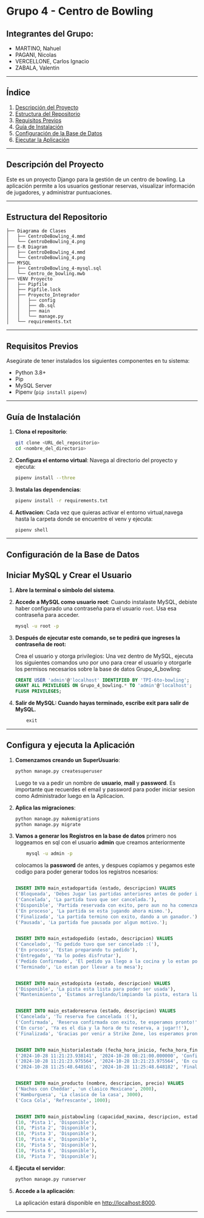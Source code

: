 
# Grupo 4 - Centro de Bowling

## Integrantes del Grupo:
- MARTINO, Nahuel
- PAGANI, Nicolas
- VERCELLONE, Carlos Ignacio
- ZABALA, Valentin

---

## Índice

1. [Descripción del Proyecto](#descripción-del-proyecto)
2. [Estructura del Repositorio](#estructura-del-repositorio)
3. [Requisitos Previos](#requisitos-previos)
4. [Guía de Instalación](#guía-de-instalación)
5. [Configuración de la Base de Datos](#configuración-de-la-base-de-datos)
6. [Ejecutar la Aplicación](#ejecutar-la-aplicación)

---

## Descripción del Proyecto

Este es un proyecto Django para la gestión de un centro de bowling. La aplicación permite a los usuarios gestionar reservas, visualizar información de jugadores, y administrar puntuaciones.

---

## Estructura del Repositorio

```plaintext
├── Diagrama de Clases
│   ├── CentroDeBowling_4.mmd
│   └── CentroDeBowling_4.png
├── E-R Diagram
│   ├── CentroDeBowling_4.mmd
│   └── CentroDeBowling_4.png
├── MYSQL
│   ├── CentroDeBowling_4-mysql.sql
│   └── Centro_de_bowling.mwb
├── VENV Proyecto
│   ├── Pipfile
│   ├── Pipfile.lock
│   ├── Proyecto_Integrador
│   │   ├── config
│   │   ├── db.sql
│   │   ├── main
│   │   └── manage.py
│   └── requirements.txt
```

---

## Requisitos Previos

Asegúrate de tener instalados los siguientes componentes en tu sistema:
- Python 3.8+
- Pip
- MySQL Server
- Pipenv (`pip install pipenv`)

---

## Guía de Instalación

1. **Clona el repositorio**:
   ```bash
   git clone <URL_del_repositorio>
   cd <nombre_del_directorio>
   ```

2. **Configura el entorno virtual**:
   Navega al directorio del proyecto y ejecuta:
   ```bash
   pipenv install --three
   ```

3. **Instala las dependencias**:
   ```bash
   pipenv install -r requirements.txt
   ```
4. **Activacion**: Cada vez que quieras activar el entorno virtual,navega hasta la carpeta donde se encuentre el venv y  ejecuta:
   ```bash
   pipenv shell
   ```


---

## Configuración de la Base de Datos

## Iniciar MySQL y Crear el Usuario

1. **Abre la terminal o símbolo del sistema**.

2. **Accede a MySQL como usuario root**:
   Cuando instalaste MySQL, debiste haber configurado una contraseña para el usuario `root`. Usa esa contraseña para acceder.

   ```bash
   mysql -u root -p
    ```

3. **Después de ejecutar este comando, se te pedirá que ingreses la contraseña de root:**

    Crea el usuario y otorga privilegios: Una vez dentro de MySQL, ejecuta los siguientes comandos uno por uno para crear el usuario y otorgarle los permisos necesarios sobre la base de datos Grupo_4_bowling:

    ```sql
    CREATE USER 'admin'@'localhost' IDENTIFIED BY 'TPI-6to-bowling';
    GRANT ALL PRIVILEGES ON Grupo_4_bowling.* TO 'admin'@'localhost';
    FLUSH PRIVILEGES;
    ```

4. **Salir de MySQL: Cuando hayas terminado, escribe exit para salir de MySQL.**

    ```sql
        exit
    ```


---

## Configura y ejecuta la Aplicación

1. **Comenzamos creando un SuperUsuario**:

   ```bash
   python manage.py createsuperuser
   ```

   Luego te va a pedir un nombre de **usuario**, **mail** y **password**. Es importante que recuerdes el email y password  para poder iniciar sesion como Administrador luego en la Aplicacion.


1. **Aplica las migraciones**:

   ```bash
   python manage.py makemigrations
   python manage.py migrate
   ```

2. **Vamos a generar los Registros en la base de datos**
    primero nos loggeamos en sql con el usuario **admin** que creamos anteriormente

    ```bash
        mysql -u admin -p
    ```

    colocamos la **password** de antes, y despues copiamos y pegamos este codigo para poder generar todos los registros ncesarios:

    ```sql
    
    INSERT INTO main_estadopartida (estado, descripcion) VALUES
    ('Bloqueada', 'Debes Jugar las partidas anteriores antes de poder iniciar esta.'),
    ('Cancelada', 'La partida tuvo que ser cancelada.'),
    ('Disponible', 'Partida reservada con exito, pero aun no ha comenzado.'),
    ('En proceso', 'La partida se esta jugando ahora mismo.'),
    ('Finalizada', 'La partida termino con exito, dando a un ganador.'),
    ('Pausada', 'La partida fue pausada por algun motivo.');

    
    INSERT INTO main_estadopedido (estado, descripcion) VALUES
    ('Cancelado', 'Tu pedido tuvo que ser cancelado :('),
    ('En proceso', 'Estan preparando tu pedido'),
    ('Entregado', 'Ya lo podes disfrutar'),
    ('Pedido Confirmado', 'El pedido ya llego a la cocina y lo estan por preparar.'),
    ('Terminado', 'Lo estan por llevar a tu mesa');

    
    INSERT INTO main_estadopista (estado, descripcion) VALUES
    ('Disponible', 'La pista esta lista para poder ser usada'),
    ('Mantenimiento', 'Estamos arreglando/limpiando la pista, estara lista pronto!');

    
    INSERT INTO main_estadoreserva (estado, descripcion) VALUES
    ('Cancelada', 'Tu reserva fue cancelada :('),
    ('Confirmada', 'Reserva confirmada con exito, te esperamos pronto!'),
    ('En curso', 'Ya es el dia y la hora de tu reserva, a jugar!!'),
    ('Finalizada', 'Gracias por venir a Strike Zone, los esperamos pronto');

    
    INSERT INTO main_historialestado (fecha_hora_inicio, fecha_hora_fin, estado_id, id_reserva_id) VALUES
    ('2024-10-28 11:21:23.938141', '2024-10-28 08:21:00.000000', 'Confirmada', 134),
    ('2024-10-28 11:21:23.975564', '2024-10-28 13:21:23.975564', 'En curso', 134),
    ('2024-10-28 11:25:48.648161', '2024-10-28 11:25:48.648182', 'Finalizada', 134);

    
    INSERT INTO main_producto (nombre, descripcion, precio) VALUES
    ('Nachos con Cheddar', 'un clasico Mexicano', 2000),
    ('Hamburguesa', 'La clasica de la casa', 3000),
    ('Coca Cola', 'Refrescante', 1000);

    
    INSERT INTO main_pistabowling (capacidad_maxima, descripcion, estado_id) VALUES
    (10, 'Pista 1', 'Disponible'),
    (10, 'Pista 2', 'Disponible'),
    (10, 'Pista 3', 'Disponible'),
    (10, 'Pista 4', 'Disponible'),
    (10, 'Pista 5', 'Disponible'),
    (10, 'Pista 6', 'Disponible'),
    (10, 'Pista 7', 'Disponible');
    ```

2. **Ejecuta el servidor**:

   ```bash
   python manage.py runserver
   ```

3. **Accede a la aplicación**:

   La aplicación estará disponible en [http://localhost:8000](http://localhost:8000).
---




